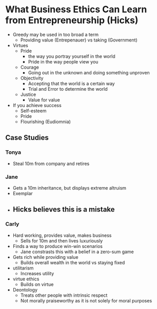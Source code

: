 # What Business Ethics Can Learn from Entrepreneurship (Hicks)
+ Greedy may be used in too broad a term
    - Providing value (Entrepenauer) vs taking (Government)
+ Virtues
    + Pride
        - the way you portray yourself in the world
        - Pride in the way people view you
    + Courage
        - Going out in the unknown and doing something unproven
    + Objectivity
        - Accepting that the world is a certain way
        - Trial and Error to determine the world
    + Justice
        - Value for value
+ If you achieve success
    - Self-esteem
    - Pride
    - Flourishing (Eudiomnia)
## Case Studies
### Tonya
+ Steal 10m from company and retires
### Jane
+ Gets a 10m inheritance, but displays extreme altruism
+ Exemplar
+ Hicks believes this is a mistake
    - 
### Carly
+ Hard working, provides value, makes business
    - Sells for 10m and then lives luxuriously
+ Finds a way to produce win-win scenarios
    - Jane constrasts this with a belief in a zero-sum game
+ Gets rich while providing value
    - Builds overall wealth in the world vs staying fixed
+ utilitarism
    - Increases utility
+ virtue ethics
    - Builds on virtue
+ Deontology
    - Treats other people with intrinsic respect
    - Not morally praiseworthy as it is not solely for moral purposes
